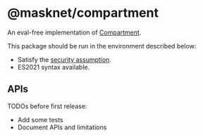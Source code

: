 # @masknet/compartment

An eval-free implementation of [Compartment](https://github.com/tc39/proposal-compartments/pull/46/files).

This package should be run in the environment described below:

-   Satisfy the [security assumption](../../README.md#security-assumptions).
-   ES2021 syntax available.

## APIs

TODOs before first release:

-   Add some tests
-   Document APIs and limitations
